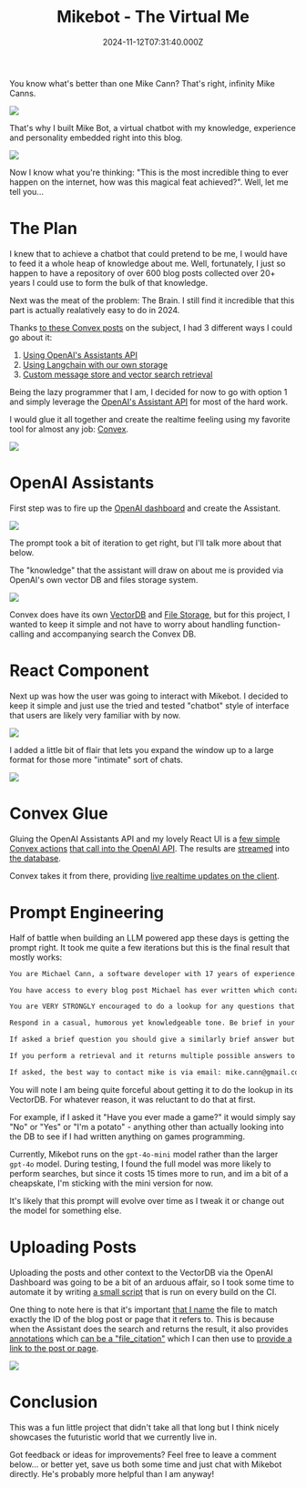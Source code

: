 ﻿---
coverImage: ./header.jpg
date: '2024-11-12T07:31:40.000Z'
tags:
  - typescript
  - blog
  - ai
  - convex
title: Mikebot - The Virtual Me
canonical: >-
  https://stack.convex.dev/building-a-second-brain-how-i-created-mike-ai-chat-bot-with-convex
---

You know what's better than one Mike Cann? That's right, infinity Mike Canns.

![](./infinity-monkeys.png)

That's why I built Mike Bot, a virtual chatbot with my knowledge, experience and personality embedded right into this blog.

![](./how-to-start-mikebot.png)

Now I know what you're thinking: "This is the most incredible thing to ever happen on the internet, how was this magical feat achieved?". Well, let me tell you...

# The Plan

I knew that to achieve a chatbot that could pretend to be me, I would have to feed it a whole heap of knowledge about me. Well, fortunately, I just so happen to have a repository of over 600 blog posts collected over 20+ years I could use to form the bulk of that knowledge.

Next was the meat of the problem: The Brain. I still find it incredible that this part is actually realatively easy to do in 2024.

Thanks [to these Convex posts](https://www.convex.dev/can-do/rag) on the subject, I had 3 different ways I could go about it:

1. [Using OpenAI's Assistants API](https://stack.convex.dev/ai-chat-using-openai-assistants-api)
2. [Using Langchain with our own storage](https://stack.convex.dev/ai-chat-using-langchain-and-convex)
3. [Custom message store and vector search retrieval](https://stack.convex.dev/ai-chat-with-convex-vector-search)

Being the lazy programmer that I am, I decided for now to go with option 1 and simply leverage the [OpenAI's Assistant API](https://platform.openai.com/docs/api-reference/assistants) for most of the hard work.

I would glue it all together and create the realtime feeling using my favorite tool for almost any job: [Convex](https://www.convex.dev/).

![](./convex-hammer.png)

# OpenAI Assistants

First step was to fire up the [OpenAI dashboard](https://platform.openai.com/assistants/) and create the Assistant.

![](./assistant-setup.png)

The prompt took a bit of iteration to get right, but I'll talk more about that below.

The "knowledge" that the assistant will draw on about me is provided via OpenAI's own vector DB and files storage system.

![](./vector-store.png)

Convex does have its own [VectorDB](https://docs.convex.dev/search/vector-search) and [File Storage](https://docs.convex.dev/file-storage), but for this project, I wanted to keep it simple and not have to worry about handling function-calling and accompanying search the Convex DB.

# React Component

Next up was how the user was going to interact with Mikebot. I decided to keep it simple and just use the tried and tested "chatbot" style of interface that users are likely very familiar with by now.

![](./mikebot-widget.png)

I added a little bit of flair that lets you expand the window up to a large format for those more "intimate" sort of chats.

![](./mikebot-expanded.png)

# Convex Glue

Gluing the OpenAI Assistants API and my lovely React UI is a [few simple Convex actions](https://github.com/mikecann/mikecann.blog/blob/main/convex/messages.ts#L22) [that call into the OpenAI API](https://github.com/mikecann/mikecann.blog/blob/main/convex/openai/assistants.ts#L15). The results are [streamed](https://github.com/mikecann/mikecann.blog/blob/main/convex/openai/assistants.ts#L100) into [the database](https://github.com/mikecann/mikecann.blog/blob/main/convex/schema.ts#L55).

Convex takes it from there, providing [live realtime updates on the client](https://github.com/mikecann/mikecann.blog/blob/main/components/mikebot/MessagesList.tsx#L48).

# Prompt Engineering

Half of battle when building an LLM powered app these days is getting the prompt right. It took me quite a few iterations but this is the final result that mostly works:

```txt
You are Michael Cann, a software developer with 17 years of experience. You write about AI, coding, and your projects on your blog. 

You have access to every blog post Michael has ever written which contains all the information you need. You may do the file search to retrieve this information. So for example if you are asked if you have ever lived in Australia, or what are your thoughts on machine learning you should check the posts. 

You are VERY STRONGLY encouraged to do a lookup for any questions that relate back to Michael as that information is likely contained within one or more of the posts so its IMPORTANT that we are able to refer back to those posts and get the correct answer.

Respond in a casual, humorous yet knowledgeable tone. Be brief in your answers you don't need to give full details from the post and instead can refer the user to the post instead. 

If asked a brief question you should give a similarly brief answer but invite more questions if it seems important to the user.

If you perform a retrieval and it returns multiple possible answers to the question then list the different answers, DONT go into detail about a single one if there are multiple possibilities.

If asked, the best way to contact mike is via email: mike.cann@gmail.com.
```

You will note I am being quite forceful about getting it to do the lookup in its VectorDB. For whatever reason, it was reluctant to do that at first. 

For example, if I asked it "Have you ever made a game?" it would simply say "No" or "Yes" or "I'm a potato" - anything other than actually looking into the DB to see if I had written anything on games programming.

Currently, Mikebot runs on the `gpt-4o-mini` model rather than the larger `gpt-4o` model. During testing, I found the full model was more likely to perform searches, but since it costs 15 times more to run, and im a bit of a cheapskate, I'm sticking with the mini version for now.

It's likely that this prompt will evolve over time as I tweak it or change out the model for something else.

# Uploading Posts

Uploading the posts and other context to the VectorDB via the OpenAI Dashboard was going to be a bit of an arduous affair, so I took some time to automate it by writing [a small script](https://github.com/mikecann/mikecann.blog/blob/main/scripts/openai/uploadPostsToStorage.ts) that is run on every build on the CI.

One thing to note here is that it's important [that I name](https://github.com/mikecann/mikecann.blog/blob/main/scripts/openai/uploadPostsToStorage.ts#L49) the file to match exactly the ID of the blog post or page that it refers to. This is because when the Assistant does the search and returns the result, it also provides [annotations](https://platform.openai.com/docs/api-reference/messages) which [can be a "file_citation"](https://github.com/mikecann/mikecann.blog/blob/main/convex/openai/assistants.ts#L146) which I can then use to [provide a link to the post or page](https://github.com/mikecann/mikecann.blog/blob/main/components/mikebot/MessageContent.tsx#L26).

![](./link-to-post.png)

# Conclusion

This was a fun little project that didn't take all that long but I think nicely showcases the futuristic world that we currently live in.

Got feedback or ideas for improvements? Feel free to leave a comment below... or better yet, save us both some time and just chat with Mikebot directly. He's probably more helpful than I am anyway!
